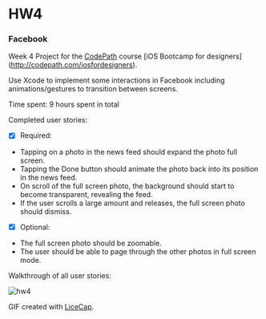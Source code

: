 # HW4
### Facebook

Week 4 Project for the [CodePath](http://www.codepath.com/) course [iOS Bootcamp for designers] (http://codepath.com/iosfordesigners).

Use Xcode to implement some interactions in Facebook including animations/gestures to transition between screens. 

Time spent: 9 hours spent in total

Completed user stories:
* [x] Required: 
 + Tapping on a photo in the news feed should expand the photo full screen.
 + Tapping the Done button should animate the photo back into its position in the news feed.
 +  On scroll of the full screen photo, the background should start to become transparent, revealing the feed.
 + If the user scrolls a large amount and releases, the full screen photo should dismiss.
 
* [x] Optional: 
 + The full screen photo should be zoomable.
 + The user should be able to page through the other photos in full screen mode.

Walkthrough of all user stories:

![hw4](https://cloud.githubusercontent.com/assets/10460611/6429864/34e29af6-bfa2-11e4-8ac8-0dc81c87a27a.gif)

GIF created with [LiceCap](http://www.cockos.com/licecap/).
